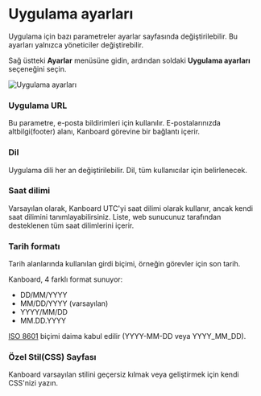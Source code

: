 Uygulama ayarları
====================

Uygulama için bazı parametreler ayarlar sayfasında değiştirilebilir.
Bu ayarları yalnızca yöneticiler değiştirebilir.

Sağ üstteki **Ayarlar** menüsüne gidin, ardından soldaki **Uygulama ayarları** seçeneğini seçin.

![Uygulama ayarları](screenshots/application-settings.png)


### Uygulama URL

Bu parametre, e-posta bildirimleri için kullanılır.
E-postalarınızda altbilgi(footer) alanı, Kanboard görevine bir bağlantı içerir.

### Dil

Uygulama dili her an değiştirilebilir.
Dil, tüm kullanıcılar için belirlenecek.


### Saat dilimi

Varsayılan olarak, Kanboard UTC'yi saat dilimi olarak kullanır, ancak kendi saat dilimini tanımlayabilirsiniz.
Liste, web sunucunuz tarafından desteklenen tüm saat dilimlerini içerir.


### Tarih formatı

Tarih alanlarında kullanılan girdi biçimi, örneğin görevler için son tarih.

Kanboard, 4 farklı format sunuyor:

- DD/MM/YYYY
- MM/DD/YYYY (varsayılan)
- YYYY/MM/DD
- MM.DD.YYYY

[ISO 8601](http://en.wikipedia.org/wiki/ISO_8601)  biçimi daima kabul edilir (YYYY-MM-DD veya YYYY_MM_DD).


### Özel Stil(CSS) Sayfası

Kanboard varsayılan stilini geçersiz kılmak veya geliştirmek için kendi CSS'nizi yazın.
